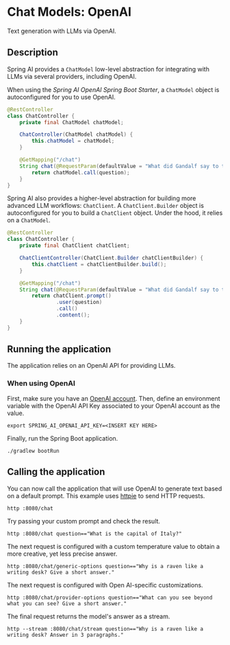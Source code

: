 # Chat Models: OpenAI

Text generation with LLMs via OpenAI.

## Description

Spring AI provides a `ChatModel` low-level abstraction for integrating with LLMs via several providers, including OpenAI.

When using the _Spring AI OpenAI Spring Boot Starter_, a `ChatModel` object is autoconfigured for you to use OpenAI.

```java
@RestController
class ChatController {
    private final ChatModel chatModel;

    ChatController(ChatModel chatModel) {
        this.chatModel = chatModel;
    }

    @GetMapping("/chat")
    String chat(@RequestParam(defaultValue = "What did Gandalf say to the Balrog?") String question) {
        return chatModel.call(question);
    }
}
```

Spring AI also provides a higher-level abstraction for building more advanced LLM workflows: `ChatClient`.
A `ChatClient.Builder` object is autoconfigured for you to build a `ChatClient` object. Under the hood, it relies on a `ChatModel`.

```java
@RestController
class ChatController {
    private final ChatClient chatClient;

    ChatClientController(ChatClient.Builder chatClientBuilder) {
        this.chatClient = chatClientBuilder.build();
    }

    @GetMapping("/chat")
    String chat(@RequestParam(defaultValue = "What did Gandalf say to the Balrog?") String question) {
        return chatClient.prompt()
                .user(question)
                .call()
                .content();
    }
}
```

## Running the application

The application relies on an OpenAI API for providing LLMs.

### When using OpenAI

First, make sure you have an [OpenAI account](https://platform.openai.com/signup).
Then, define an environment variable with the OpenAI API Key associated to your OpenAI account as the value.

```shell
export SPRING_AI_OPENAI_API_KEY=<INSERT KEY HERE>
```

Finally, run the Spring Boot application.

```shell
./gradlew bootRun
```

## Calling the application

You can now call the application that will use OpenAI to generate text based on a default prompt.
This example uses [httpie](https://httpie.io) to send HTTP requests.

```shell
http :8080/chat
```

Try passing your custom prompt and check the result.

```shell
http :8080/chat question=="What is the capital of Italy?"
```

The next request is configured with a custom temperature value to obtain a more creative, yet less precise answer.

```shell
http :8080/chat/generic-options question=="Why is a raven like a writing desk? Give a short answer."
```

The next request is configured with Open AI-specific customizations.

```shell
http :8080/chat/provider-options question=="What can you see beyond what you can see? Give a short answer."
```

The final request returns the model's answer as a stream.

```shell
http --stream :8080/chat/stream question=="Why is a raven like a writing desk? Answer in 3 paragraphs."
```
